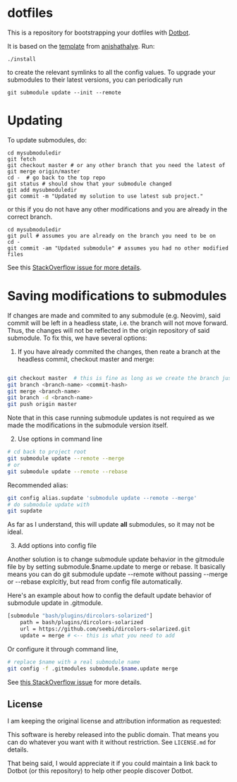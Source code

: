 dotfiles
========

This is a repository for bootstrapping your dotfiles with [Dotbot][dotbot].

It is based on the [template][template] from [anishathalye](https://github.com/anishathalye). Run:
```
./install
```
to create the relevant symlinks to all the config values. To upgrade your submodules to their latest versions, you can periodically run
```
git submodule update --init --remote
```

Updating
========
To update submodules, do:

```
cd mysubmoduledir
git fetch
git checkout master # or any other branch that you need the latest of
git merge origin/master
cd -  # go back to the top repo
git status # should show that your submodule changed
git add mysubmoduledir
git commit -m "Updated my solution to use latest sub project."
```

or this if you do not have any other modifications and you are already in the correct branch.

```
cd mysubmoduledir
git pull # assumes you are already on the branch you need to be on
cd -
git commit -am "Updated submodule" # assumes you had no other modified files
```

See this [StackOverflow issue for more details](https://stackoverflow.com/questions/13844996/git-submodule-init-not-pulling-latest-commit).

Saving modifications to submodules
===================================

If changes are made and commited to any submodule (e.g. Neovim), said commit will be left in a headless state, i.e. the branch will not move forward. Thus, the changes will not be reflected in the origin repository of said submodule. To fix this, we have several options:

1. If you have already commited the changes, then reate a branch at the headless commit, checkout master and merge:
``` bash

git checkout master  # this is fine as long as we create the branch just afterwards
git branch <branch-name> <commit-hash>
git merge <branch-name>
git branch -d <branch-name>
git push origin master
```
Note that in this case running submodule updates is not required as we made the modifications in the submodule version itself.

2. Use options in command line

```bash
# cd back to project root
git submodule update --remote --merge
# or
git submodule update --remote --rebase
```

Recommended alias:

```bash
git config alias.supdate 'submodule update --remote --merge'
# do submodule update with
git supdate
```

As far as I understand, this will update **all** submodules, so it may not be ideal.

3. Add options into config file

Another solution is to change submodule update behavior in the gitmodule file by by setting submodule.$name.update to merge or rebase. It basically means you can do git submodule update --remote without passing --merge or --rebase explcitly, but read from config file automatically.

Here's an example about how to config the default update behavior of submodule update in .gitmodule.

```bash
[submodule "bash/plugins/dircolors-solarized"]
    path = bash/plugins/dircolors-solarized
    url = https://github.com/seebi/dircolors-solarized.git
    update = merge # <-- this is what you need to add
```
Or configure it through command line,

```bash
# replace $name with a real submodule name
git config -f .gitmodules submodule.$name.update merge
```

See [this StackOverflow issue](https://stackoverflow.com/questions/18770545/why-is-my-git-submodule-head-detached-from-master/55570998#55570998) for more details.

License
-------

I am keeping the original license and attribution information as requested:


This software is hereby released into the public domain. That means you can do
whatever you want with it without restriction. See `LICENSE.md` for details.

That being said, I would appreciate it if you could maintain a link back to
Dotbot (or this repository) to help other people discover Dotbot.

[dotbot]: https://github.com/anishathalye/dotbot
[fork]: https://github.com/anishathalye/dotfiles_template/fork
[template]: https://github.com/anishathalye/dotfiles_template/generate
[anishathalye_dotfiles]: https://github.com/anishathalye/dotfiles
[csivanich_dotfiles]: https://github.com/csivanich/dotfiles
[m45t3r_dotfiles]: https://github.com/m45t3r/dotfiles
[alexwh_dotfiles]: https://github.com/alexwh/dotfiles
[azd325_dotfiles]: https://github.com/Azd325/dotfiles
[wazery_dotfiles]: https://github.com/wazery/dotfiles
[thirtythreeforty_dotfiles]: https://github.com/thirtythreeforty/dotfiles
[dotbot-users]: https://github.com/anishathalye/dotbot/wiki/Users
